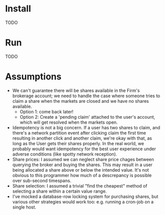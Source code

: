 Install
=======
TODO

Run
===
TODO

Assumptions
===========

- We can't guarantee there will be shares available in the Firm's brokerage account; we need to handle the case where someone tries to claim a share when the markets are closed and we have no shares available.
    - Option 1: come back later!
    - Option 2: Create a 'pending claim' attached to the user's account, which will get resolved when the markets open.
- Idempotency is not a big concern. If a user has two shares to claim, and there's a network partition event after clicking claim the first time resulting in another click and another claim, we're okay with that, as long as the User gets their shares properly. In the real world, we probably would want idempotency for the best user experience under adverse conditions (like spotty network reception).
- Share prices: I assumed we can neglect share price chages between querying the broker and buying the shares. This may result in a user being allocated a share above or below the intended value. It's not obvious to this programmer how much of a descrepancy is possible over sub-second timespans. 
- Share selection: I assumed a trivial "find the cheapest" method of selecting a share within a certain value range.
- I've mocked a database-row locking system for purchasing shares, but various other strategies would work too: e.g. running a cron-job on a single host.
